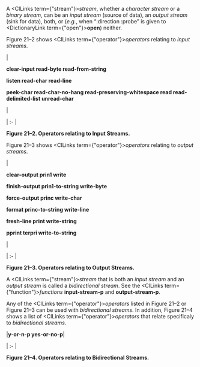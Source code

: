 



A <ClLinks  term={"stream"}><i>stream</i></ClLinks>, whether a *character stream* or a *binary stream*, can be an *input stream* (source of data), an *output stream* (sink for data), both, or (*e.g.*, when “:direction :probe” is given to <DictionaryLink  term={"open"}><b>open</b></DictionaryLink>) neither. 



Figure 21–2 shows <ClLinks  term={"operator"}><i>operators</i></ClLinks> relating to *input streams*. 



|<p>**clear-input read-byte read-from-string** </p><p>**listen read-char read-line** </p><p>**peek-char read-char-no-hang read-preserving-whitespace read read-delimited-list unread-char**</p>|

| :- |





**Figure 21–2. Operators relating to Input Streams.** 







 



 



Figure 21–3 shows <ClLinks  term={"operator"}><i>operators</i></ClLinks> relating to *output streams*. 



|<p>**clear-output prin1 write** </p><p>**finish-output prin1-to-string write-byte** </p><p>**force-output princ write-char** </p><p>**format princ-to-string write-line** </p><p>**fresh-line print write-string** </p><p>**pprint terpri write-to-string**</p>|

| :- |





**Figure 21–3. Operators relating to Output Streams.** 



A <ClLinks  term={"stream"}><i>stream</i></ClLinks> that is both an *input stream* and an *output stream* is called a *bidirectional stream*. See the <ClLinks  term={"function"}><i>functions</i></ClLinks> **input-stream-p** and **output-stream-p**. 



Any of the <ClLinks  term={"operator"}><i>operators</i></ClLinks> listed in Figure 21–2 or Figure 21–3 can be used with *bidirectional streams*. In addition, Figure 21–4 shows a list of <ClLinks  term={"operator"}><i>operators</i></ClLinks> that relate specificaly to *bidirectional streams*. 



|**y-or-n-p yes-or-no-p**|

| :- |





**Figure 21–4. Operators relating to Bidirectional Streams.** 



